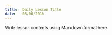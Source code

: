 ```yaml
---
title:  Daily Lesson Title
date:   05/06/2016
---
```


Write lesson contents using Markdown format here